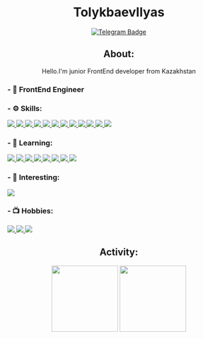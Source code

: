 
<div align="center">
<h1>TolykbaevIlyas</h1>

<!-- [![Outlook Badge](https://img.shields.io/badge/-Outlook-0078D4?style=flat-square&labelColor=0078D4&logo=microsoftoutlook&logoColor=white&link=mailto:tilyask@outlook.com)](mailto:tilyask@outlook.com)
[![VK Badge](https://img.shields.io/badge/-Вконтакте-4680C2?style=flat-square&logo=vk&logoColor=white&link=https://vk.com/toxesfoxes)](https://vk.com/tilyask)
[![Twitter Badge](https://img.shields.io/badge/-Twitter-1da1f2?style=flat-square&labelColor=1da1f2&logo=twitter&logoColor=white&link=https://www.twitter.com/toxesfoxes/)](https://www.twitter.com/tilyask/) -->
[![Telegram Badge](https://img.shields.io/badge/-Telegram-26A5E4?style=flat-square&labelColor=26A5E4&logo=telegram&logoColor=white&link=https://t.me/toxesfoxes)](https://t.me/TilyasK)

</div>

<div align="center">
  <h2>About:</h2>
</div>

<div align="center">
  <p>Hello.I'm junior FrontEnd developer from Kazakhstan</p>
</div>

### - 💼 FrontEnd Engineer

### - ⚙️ Skills:
<p align="left">  
  <!-- React -->
  <a href="#">
  <img  src="https://readme-components.vercel.app/api?component=logo&fill=black&logo=react&animation=spin&svgfill=15d8fe">  
  </a>
  <!--NextJS--> 
  <a href="#">
    <img src="https://readme-components.vercel.app/api?component=logo&fill=black&logo=Next.JS&svgfill=2d79c7&">
  </a>
  <!-- TypeScript -->
  <a href="#">
    <img  src="https://readme-components.vercel.app/api?component=logo&fill=black&logo=typescript&svgfill=2d79c7">
  </a>
  <!-- Webpack -->
  <a href="#">
    <img  src="https://readme-components.vercel.app/api?component=logo&fill=black&logo=webpack&svgfill=8ed5fa">
  </a>
  <!-- Sass -->
  <a href="#">
    <img  src="https://readme-components.vercel.app/api?component=logo&fill=black&logo=sass&svgfill=cd6799">
  </a>
  <!-- JavaScript -->
  <a href="#">
    <img  src="https://readme-components.vercel.app/api?component=logo&fill=black&logo=javascript&svgfill=f6df1c">
  </a>
  <!-- HTML -->
  <a href="#">
    <img  src="https://readme-components.vercel.app/api?component=logo&fill=black&logo=HTML5">
  </a>
  <!-- Css3 -->
  <a href="#">
    <img  src="https://readme-components.vercel.app/api?component=logo&fill=black&logo=CSS3&svgfill=028dd1">
  </a>
  <!-- GitHub -->
  <a href="#">
    <img  src="https://readme-components.vercel.app/api?component=logo&fill=black&logo=github">
  </a>
  <!-- Git -->
  <a href="#">
    <img  src="https://readme-components.vercel.app/api?component=logo&fill=black&logo=git">
  </a>
  <!--Tailwind-->
  <a href="#">
    <img  src="https://readme-components.vercel.app/api?component=logo&fill=black&logo=Tailwindcss&svgfill=2d79c7">
  </a>
  <!--Redux-->
  <a href="#">
    <img  src="https://readme-components.vercel.app/api?component=logo&fill=black&logo=Redux">
  </a>
  <!--Redux Toolkit-->

</p>

### - 🔧 Learning: 

<p align="left"> 
  <!-- NestJS -->
  <a href="#">
    <img  src="https://readme-components.vercel.app/api?component=logo&fill=black&logo=NestJS">
  </a>
  <!-- Angular
  <a href="#">
    <img  src="https://readme-components.vercel.app/api?component=logo&fill=black&logo=Angular">
  </a> -->
  <!--Vue-->
  <a href="#">
    <img  src="https://readme-components.vercel.app/api?component=logo&fill=black&logo=vue.js">
  </a>
  <!--Flutter-->
  <a href="#">
    <img  src="https://readme-components.vercel.app/api?component=logo&fill=black&logo=Flutter">
  </a>
  <!--Php-->
  <a href="#">
    <img  src="https://readme-components.vercel.app/api?component=logo&fill=black&logo=Php">
  </a>
  <!--Laravel-->
  <a href="#">
    <img  src="https://readme-components.vercel.app/api?component=logo&fill=black&logo=Laravel">
  </a>
  <!--PostgreSql-->
  <a href="#">
    <img  src="https://readme-components.vercel.app/api?component=logo&fill=black&logo=postgresql">
  </a>
  <!--Docker-->
  <a href="#">
    <img  src="https://readme-components.vercel.app/api?component=logo&fill=black&logo=Docker">
  </a>
  <!--Swagger-->
  <a href="#">
    <img  src="https://readme-components.vercel.app/api?component=logo&fill=black&logo=Swagger">
  </a>
</p>

### - 💎 Interesting: 

<p align="left"> 
  <!-- UXDesign -->
  <a href="#">
    <img  src="https://readme-components.vercel.app/api?component=logo&logo=🟪&desc=UI/UXDesign&fill=black">
  </a>
</p>

### - 📺 Hobbies:
<p>
  <!--Listening Music-->
  <a href="#">
    <img  src="https://readme-components.vercel.app/api?component=logo&logo=🎧&desc=ListenMusic&fill=black">
  </a>
  <!--Read-->
  <a href="#">
    <img  src="https://readme-components.vercel.app/api?component=logo&logo=📕&desc=Read&fill=black">
  </a>
  <!--Play Game-->
  <a href="#">
    <img  src="https://readme-components.vercel.app/api?component=logo&logo=🎮&desc=Playgames&fill=black">
  </a>
</p>  

<div align="center">
  <h2>Activity:</h2>
</div>

<div align="center">
  <img height="150em" src="https://github-readme-stats.vercel.app/api?username=TolykbaevIlyas&bg_color=30,FD6B19,FE1E07&title_color=fff&text_color=fff&hide_border=true&show_icons=true&icon_color=fff&count_private=true&custom_title=My%20Stats" />
  <img height="150em" src="https://github-readme-stats.vercel.app/api/top-langs/?username=TolykbaevIlyas&layout=compact&bg_color=30,FD6B19,FE1E07&title_color=fff&text_color=fff&hide_border=true&custom_title=I%20use" />
</div>
